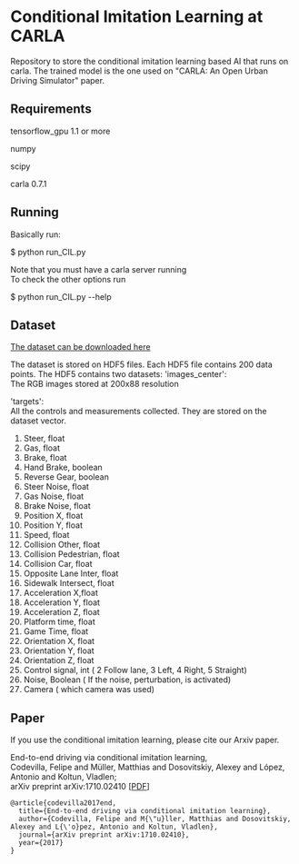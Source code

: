 Conditional Imitation Learning at CARLA
===============

Repository to store the conditional imitation learning based
AI that runs on carla. The trained model is the one used 
on "CARLA: An Open Urban Driving Simulator" paper.

Requirements
-------
tensorflow_gpu 1.1 or more

numpy

scipy

carla 0.7.1


Running
------
Basically run:

$ python run_CIL.py

Note that you must have a carla server running  <br>
To check the other options run

$ python run_CIL.py --help


Dataset
------

[The dataset can be downloaded here](https://drive.google.com/file/d/1hloAeyamYn-H6MfV1dRtY1gJPhkR55sY/view)

The dataset is stored on HDF5 files.
Each HDF5 file contains 200 data points.
The HDF5 contains two datasets:
'images_center': <br>
The RGB images stored at 200x88 resolution

'targets': <br>
All the controls and measurements collected. 
They are stored on the dataset vector.

1. Steer, float 
2. Gas, float
3. Brake, float 
4. Hand Brake, boolean 
5. Reverse Gear, boolean
6. Steer Noise, float 
7. Gas Noise, float 
8. Brake Noise, float
9. Position X, float 
10. Position Y, float 
11. Speed, float 
12. Collision Other, float 
13. Collision Pedestrian, float 
14. Collision Car, float 
15. Opposite Lane Inter, float 
16. Sidewalk Intersect, float 
17. Acceleration X,float 
18. Acceleration Y, float 
19. Acceleration Z, float 
20. Platform time, float 
21. Game Time, float 
22. Orientation X, float 
23. Orientation Y, float 
24. Orientation Z, float 
25. Control signal, int ( 2 Follow lane, 3 Left, 4 Right, 5 Straight) 
26. Noise, Boolean ( If the noise, perturbation, is activated) 
27. Camera ( which camera was used) 




Paper
-----

If you use the conditional imitation learning, please cite our Arxiv paper.

End-to-end driving via conditional imitation learning, <br>
Codevilla, Felipe and Müller, Matthias and Dosovitskiy, Alexey and López, Antonio and Koltun, Vladlen;  <br> arXiv preprint arXiv:1710.02410
[[PDF](http://vladlen.info/papers/conditional-imitation.pdf)]


```
@article{codevilla2017end,
  title={End-to-end driving via conditional imitation learning},
  author={Codevilla, Felipe and M{\"u}ller, Matthias and Dosovitskiy, Alexey and L{\'o}pez, Antonio and Koltun, Vladlen},
  journal={arXiv preprint arXiv:1710.02410},
  year={2017}
}

